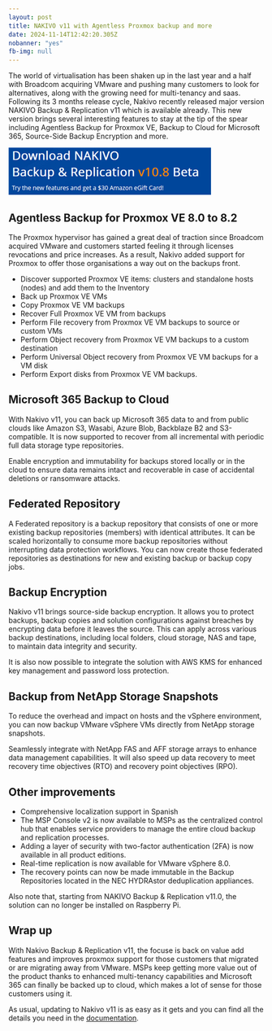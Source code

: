 ```yaml
---
layout: post
title: NAKIVO v11 with Agentless Proxmox backup and more
date: 2024-11-14T12:42:20.305Z
nobanner: "yes"
fb-img: null
---
```


The world of virtualisation has been shaken up in the last year and a half with Broadcom acquiring VMware and pushing many customers to look for alternatives, along with the growing need for multi-tenancy and saas. Following its 3 months release cycle, Nakivo recently released major version NAKIVO Backup & Replication v11 which is available already. This new version brings several interesting features to stay at the tip of the spear including Agentless Backup for Proxmox VE, Backup to Cloud for Microsoft 365, Source-Side Backup Encryption and more.

[![Try Nakivo v11](/img/2022-11-27-15-48-45.png)](https://www.nakivo.com/resources/releases/v11/)

## Agentless Backup for Proxmox VE 8.0 to 8.2

The Proxmox hypervisor has gained a great deal of traction since Broadcom acquired VMware and customers started feeling it through licenses revocations and price increases. As a result, Nakivo added support for Proxmox to offer those organisations a way out on the backups front. 

* Discover supported Proxmox VE items: clusters and standalone hosts (nodes) and add them to the Inventory
* Back up Proxmox VE VMs
* Copy Proxmox VE VM backups
* Recover Full Proxmox VE VM from backups
* Perform File recovery from Proxmox VE VM backups to source or custom VMs
* Perform Object recovery from Proxmox VE VM backups to a custom destination
* Perform Universal Object recovery from Proxmox VE VM backups for a VM disk
* Perform Export disks from Proxmox VE VM backups.

## Microsoft 365 Backup to Cloud

With Nakivo v11, you can back up Microsoft 365 data to and from public clouds like Amazon S3, Wasabi, Azure Blob, Backblaze B2 and S3-compatible. It is now supported to recover from all incremental with periodic full data storage type repositories.

Enable encryption and immutability for backups stored locally or in the cloud to ensure data remains intact and recoverable in case of accidental deletions or ransomware attacks.

## Federated Repository

A Federated repository is a backup repository that consists of one or more existing backup repositories (members) with identical attributes. It can be scaled horizontally to consume more backup repositories without interrupting data protection workflows. You can now create those federated repositories as destinations for new and existing backup or backup copy jobs.

## Backup Encryption

Nakivo v11 brings source-side backup encryption. It allows you to protect backups, backup copies and solution configurations against breaches by encrypting data before it leaves the source. This can apply across various backup destinations, including local folders, cloud storage, NAS and tape, to maintain data integrity and security.

It is also now possible to integrate the solution with AWS KMS for enhanced key management and password loss protection. 

## Backup from NetApp Storage Snapshots

To reduce the overhead and impact on hosts and the vSphere environment, you can now backup VMware vSphere VMs directly from NetApp storage snapshots.

Seamlessly integrate with NetApp FAS and AFF storage arrays to enhance data management capabilities. It will also speed up data recovery to meet recovery time objectives (RTO) and recovery point objectives (RPO).


## Other improvements

* Comprehensive localization support in Spanish
* The MSP Console v2 is now available to MSPs as the centralized control hub that enables service providers to manage the entire cloud backup and replication processes.
* Adding a layer of security with two-factor authentication (2FA) is now available in all product editions.
* Real-time replication is now available for VMware vSphere 8.0.
* The recovery points can now be made immutable in the Backup Repositories located in the NEC HYDRAstor deduplication appliances.

Also note that, starting from NAKIVO Backup & Replication v11.0, the solution can no longer be installed on Raspberry Pi.

## Wrap up

With Nakivo Backup & Replication v11, the focuse is back on value add features and improves proxmox support for those customers that migrated or are migrating away from VMware. MSPs keep getting more value out of the product thanks to enhanced multi-tenancy capabilities and Microsoft 365 can finally be backed up to cloud, which makes a lot of sense for those customers using it.

As usual, updating to Nakivo v11 is as easy as it gets and you can find all the details you need in the [documentation](https://helpcenter.nakivo.com/User-Guide/Content/Deployment/Updating-NAKIVO-Backup-and-Replication/Updating-NAKIVO-Backup-and-Replication.htm).